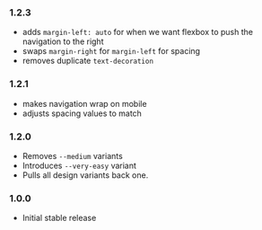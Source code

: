 ### 1.2.3

- adds `margin-left: auto` for when we want flexbox to push the navigation to the right
- swaps `margin-right` for `margin-left` for spacing
- removes duplicate `text-decoration`

### 1.2.1

- makes navigation wrap on mobile
- adjusts spacing values to match

### 1.2.0

- Removes `--medium` variants
- Introduces `--very-easy` variant
- Pulls all design variants back one.

### 1.0.0

- Initial stable release
